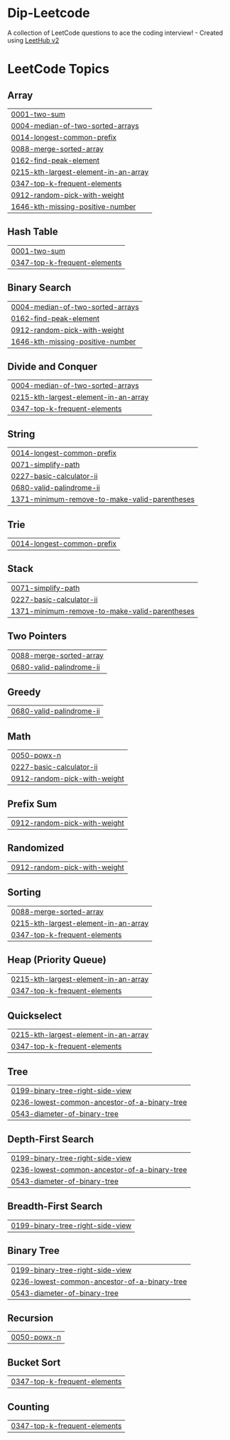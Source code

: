 # Dip-Leetcode
A collection of LeetCode questions to ace the coding interview! - Created using [LeetHub v2](https://github.com/arunbhardwaj/LeetHub-2.0)

<!---LeetCode Topics Start-->
# LeetCode Topics
## Array
|  |
| ------- |
| [0001-two-sum](https://github.com/DipPansuriya/Dip-Leetcode/tree/master/0001-two-sum) |
| [0004-median-of-two-sorted-arrays](https://github.com/DipPansuriya/Dip-Leetcode/tree/master/0004-median-of-two-sorted-arrays) |
| [0014-longest-common-prefix](https://github.com/DipPansuriya/Dip-Leetcode/tree/master/0014-longest-common-prefix) |
| [0088-merge-sorted-array](https://github.com/DipPansuriya/Dip-Leetcode/tree/master/0088-merge-sorted-array) |
| [0162-find-peak-element](https://github.com/DipPansuriya/Dip-Leetcode/tree/master/0162-find-peak-element) |
| [0215-kth-largest-element-in-an-array](https://github.com/DipPansuriya/Dip-Leetcode/tree/master/0215-kth-largest-element-in-an-array) |
| [0347-top-k-frequent-elements](https://github.com/DipPansuriya/Dip-Leetcode/tree/master/0347-top-k-frequent-elements) |
| [0912-random-pick-with-weight](https://github.com/DipPansuriya/Dip-Leetcode/tree/master/0912-random-pick-with-weight) |
| [1646-kth-missing-positive-number](https://github.com/DipPansuriya/Dip-Leetcode/tree/master/1646-kth-missing-positive-number) |
## Hash Table
|  |
| ------- |
| [0001-two-sum](https://github.com/DipPansuriya/Dip-Leetcode/tree/master/0001-two-sum) |
| [0347-top-k-frequent-elements](https://github.com/DipPansuriya/Dip-Leetcode/tree/master/0347-top-k-frequent-elements) |
## Binary Search
|  |
| ------- |
| [0004-median-of-two-sorted-arrays](https://github.com/DipPansuriya/Dip-Leetcode/tree/master/0004-median-of-two-sorted-arrays) |
| [0162-find-peak-element](https://github.com/DipPansuriya/Dip-Leetcode/tree/master/0162-find-peak-element) |
| [0912-random-pick-with-weight](https://github.com/DipPansuriya/Dip-Leetcode/tree/master/0912-random-pick-with-weight) |
| [1646-kth-missing-positive-number](https://github.com/DipPansuriya/Dip-Leetcode/tree/master/1646-kth-missing-positive-number) |
## Divide and Conquer
|  |
| ------- |
| [0004-median-of-two-sorted-arrays](https://github.com/DipPansuriya/Dip-Leetcode/tree/master/0004-median-of-two-sorted-arrays) |
| [0215-kth-largest-element-in-an-array](https://github.com/DipPansuriya/Dip-Leetcode/tree/master/0215-kth-largest-element-in-an-array) |
| [0347-top-k-frequent-elements](https://github.com/DipPansuriya/Dip-Leetcode/tree/master/0347-top-k-frequent-elements) |
## String
|  |
| ------- |
| [0014-longest-common-prefix](https://github.com/DipPansuriya/Dip-Leetcode/tree/master/0014-longest-common-prefix) |
| [0071-simplify-path](https://github.com/DipPansuriya/Dip-Leetcode/tree/master/0071-simplify-path) |
| [0227-basic-calculator-ii](https://github.com/DipPansuriya/Dip-Leetcode/tree/master/0227-basic-calculator-ii) |
| [0680-valid-palindrome-ii](https://github.com/DipPansuriya/Dip-Leetcode/tree/master/0680-valid-palindrome-ii) |
| [1371-minimum-remove-to-make-valid-parentheses](https://github.com/DipPansuriya/Dip-Leetcode/tree/master/1371-minimum-remove-to-make-valid-parentheses) |
## Trie
|  |
| ------- |
| [0014-longest-common-prefix](https://github.com/DipPansuriya/Dip-Leetcode/tree/master/0014-longest-common-prefix) |
## Stack
|  |
| ------- |
| [0071-simplify-path](https://github.com/DipPansuriya/Dip-Leetcode/tree/master/0071-simplify-path) |
| [0227-basic-calculator-ii](https://github.com/DipPansuriya/Dip-Leetcode/tree/master/0227-basic-calculator-ii) |
| [1371-minimum-remove-to-make-valid-parentheses](https://github.com/DipPansuriya/Dip-Leetcode/tree/master/1371-minimum-remove-to-make-valid-parentheses) |
## Two Pointers
|  |
| ------- |
| [0088-merge-sorted-array](https://github.com/DipPansuriya/Dip-Leetcode/tree/master/0088-merge-sorted-array) |
| [0680-valid-palindrome-ii](https://github.com/DipPansuriya/Dip-Leetcode/tree/master/0680-valid-palindrome-ii) |
## Greedy
|  |
| ------- |
| [0680-valid-palindrome-ii](https://github.com/DipPansuriya/Dip-Leetcode/tree/master/0680-valid-palindrome-ii) |
## Math
|  |
| ------- |
| [0050-powx-n](https://github.com/DipPansuriya/Dip-Leetcode/tree/master/0050-powx-n) |
| [0227-basic-calculator-ii](https://github.com/DipPansuriya/Dip-Leetcode/tree/master/0227-basic-calculator-ii) |
| [0912-random-pick-with-weight](https://github.com/DipPansuriya/Dip-Leetcode/tree/master/0912-random-pick-with-weight) |
## Prefix Sum
|  |
| ------- |
| [0912-random-pick-with-weight](https://github.com/DipPansuriya/Dip-Leetcode/tree/master/0912-random-pick-with-weight) |
## Randomized
|  |
| ------- |
| [0912-random-pick-with-weight](https://github.com/DipPansuriya/Dip-Leetcode/tree/master/0912-random-pick-with-weight) |
## Sorting
|  |
| ------- |
| [0088-merge-sorted-array](https://github.com/DipPansuriya/Dip-Leetcode/tree/master/0088-merge-sorted-array) |
| [0215-kth-largest-element-in-an-array](https://github.com/DipPansuriya/Dip-Leetcode/tree/master/0215-kth-largest-element-in-an-array) |
| [0347-top-k-frequent-elements](https://github.com/DipPansuriya/Dip-Leetcode/tree/master/0347-top-k-frequent-elements) |
## Heap (Priority Queue)
|  |
| ------- |
| [0215-kth-largest-element-in-an-array](https://github.com/DipPansuriya/Dip-Leetcode/tree/master/0215-kth-largest-element-in-an-array) |
| [0347-top-k-frequent-elements](https://github.com/DipPansuriya/Dip-Leetcode/tree/master/0347-top-k-frequent-elements) |
## Quickselect
|  |
| ------- |
| [0215-kth-largest-element-in-an-array](https://github.com/DipPansuriya/Dip-Leetcode/tree/master/0215-kth-largest-element-in-an-array) |
| [0347-top-k-frequent-elements](https://github.com/DipPansuriya/Dip-Leetcode/tree/master/0347-top-k-frequent-elements) |
## Tree
|  |
| ------- |
| [0199-binary-tree-right-side-view](https://github.com/DipPansuriya/Dip-Leetcode/tree/master/0199-binary-tree-right-side-view) |
| [0236-lowest-common-ancestor-of-a-binary-tree](https://github.com/DipPansuriya/Dip-Leetcode/tree/master/0236-lowest-common-ancestor-of-a-binary-tree) |
| [0543-diameter-of-binary-tree](https://github.com/DipPansuriya/Dip-Leetcode/tree/master/0543-diameter-of-binary-tree) |
## Depth-First Search
|  |
| ------- |
| [0199-binary-tree-right-side-view](https://github.com/DipPansuriya/Dip-Leetcode/tree/master/0199-binary-tree-right-side-view) |
| [0236-lowest-common-ancestor-of-a-binary-tree](https://github.com/DipPansuriya/Dip-Leetcode/tree/master/0236-lowest-common-ancestor-of-a-binary-tree) |
| [0543-diameter-of-binary-tree](https://github.com/DipPansuriya/Dip-Leetcode/tree/master/0543-diameter-of-binary-tree) |
## Breadth-First Search
|  |
| ------- |
| [0199-binary-tree-right-side-view](https://github.com/DipPansuriya/Dip-Leetcode/tree/master/0199-binary-tree-right-side-view) |
## Binary Tree
|  |
| ------- |
| [0199-binary-tree-right-side-view](https://github.com/DipPansuriya/Dip-Leetcode/tree/master/0199-binary-tree-right-side-view) |
| [0236-lowest-common-ancestor-of-a-binary-tree](https://github.com/DipPansuriya/Dip-Leetcode/tree/master/0236-lowest-common-ancestor-of-a-binary-tree) |
| [0543-diameter-of-binary-tree](https://github.com/DipPansuriya/Dip-Leetcode/tree/master/0543-diameter-of-binary-tree) |
## Recursion
|  |
| ------- |
| [0050-powx-n](https://github.com/DipPansuriya/Dip-Leetcode/tree/master/0050-powx-n) |
## Bucket Sort
|  |
| ------- |
| [0347-top-k-frequent-elements](https://github.com/DipPansuriya/Dip-Leetcode/tree/master/0347-top-k-frequent-elements) |
## Counting
|  |
| ------- |
| [0347-top-k-frequent-elements](https://github.com/DipPansuriya/Dip-Leetcode/tree/master/0347-top-k-frequent-elements) |
<!---LeetCode Topics End-->